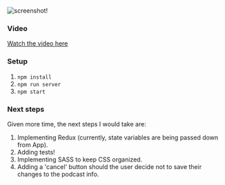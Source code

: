 ![screenshot!](https://imgur.com/a/BZOPnLE)

### Video
[Watch the video here](https://drive.google.com/file/d/182461LVCsqPEuZf41HizSVr8hcx9LuNg/view)

### Setup
1. `npm install`
2. `npm run server`
3. `npm start`

### Next steps
Given more time, the next steps I would take are: 
1. Implementing Redux (currently, state variables are being passed down from App).
2. Adding tests!
3. Implementing SASS to keep CSS organized.
4. Adding a 'cancel' button should the user decide not to save their changes to the podcast info.
